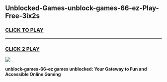 
## Unblocked-Games-unblock-games-66-ez-Play-Free-3ix2s
<h3>
<a href="https://premium76.site?title=unblock-games-66-ez&ref=18A">CLICK TO PLAY</a></h3>
<hr>

<h3>
<a href="https://premium76.site?title=unblock-games-66-ez&ref=18A">CLICK 2 PLAY</a>
  
</h3>

<a href="https://premium76.site?title=unblock-games-66-ez&ref=18A"><img src="https://clearcache.store/games.png"></a>


**unblock-games-66-ez games unblocked: Your Gateway to Fun and Accessible Online Gaming**
